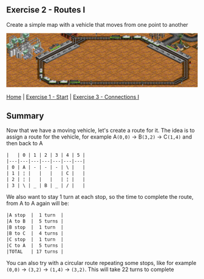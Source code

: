 ## Exercise 2 - Routes I

Create a simple map with a vehicle that moves from one point to another

<kbd> <img src="exercise_2_header.png" /> </kbd>

[Home](../README.md) | [Exercise 1 - Start](exercise-1.md) | [Exercise 3 - Connections I](exercise-3.md)

## Summary

Now that we have a moving vehicle, let's create a route for it. The idea is to assign a route for the vehicle, for
example A`(0,0)` &rarr; B`(3,2)` &rarr; C`(1,4)` and then back to A

    |   | 0 | 1 | 2 | 3 | 4 | 5 |
    |---|---|---|---|---|---|---|
    | 0 | A | - | - | - | \ |   |
    | 1 | ¦ |   |   |   | C |   |
    | 2 | ¦ |   |   |   | ¦ |   |
    | 3 | \ | _ | B | _ | / |   |

We also want to stay 1 turn at each stop, so the time to complete the route, from A to A again will be:

    |A stop  |  1 turn  |
    |A to B  |  5 turns |
    |B stop  |  1 turn  |
    |B to C  |  4 turns |
    |C stop  |  1 turn  |
    |C to A  |  5 turns |
    |TOTAL   | 17 turns |

You can also try with a circular route repeating some stops, like for example `(0,0)` &rarr; `(3,2)` &rarr; `(1,4)`
&rarr; `(3,2)`. This will take 22 turns to complete

